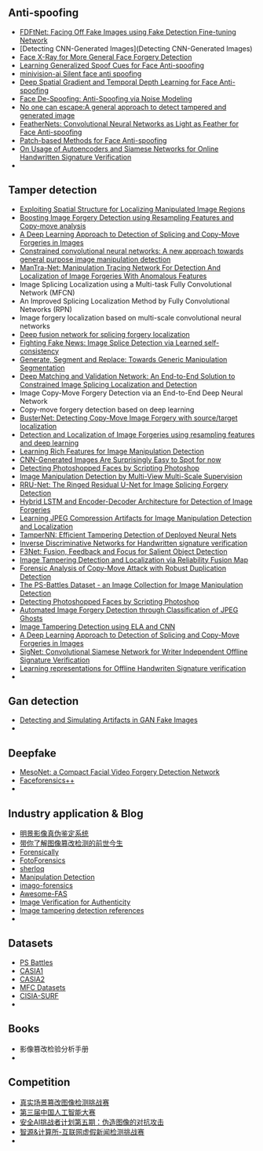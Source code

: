 ## Anti-spoofing

- [FDFtNet: Facing Off Fake Images using Fake Detection Fine-tuning Network](https://github.com/cutz-j/FDFtNet)
- [Detecting CNN-Generated Images](Detecting CNN-Generated Images)
- [Face X-Ray for More General Face Forgery Detection](https://openaccess.thecvf.com/content_CVPR_2020/papers/Li_Face_X-Ray_for_More_General_Face_Forgery_Detection_CVPR_2020_paper.pdf)
- [Learning Generalized Spoof Cues for Face Anti-spoofing](https://github.com/Podidiving/lgsc-for-fas-pytorch)
- [minivision-ai Silent face anti spoofing](https://github.com/minivision-ai/Silent-Face-Anti-Spoofing)
- [Deep Spatial Gradient and Temporal Depth Learning for Face Anti-spoofing](https://github.com/clks-wzz/FAS-SGTD)
- [Face De-Spoofing: Anti-Spoofing via Noise Modeling](https://github.com/yaojieliu/ECCV2018-FaceDeSpoofing)
- [No one can escape:A general approach to detect tampered and generated image](https://github.com/yuleung/image_forensics)
- [FeatherNets: Convolutional Neural Networks as Light as Feather for Face Anti-spoofing](https://github.com/SoftwareGift/FeatherNets_Face-Anti-spoofing-Attack-Detection-Challenge-CVPR2019)
- [Patch-based Methods for Face Anti-spoofing](https://github.com/SeuTao/CVPR19-Face-Anti-spoofing)
- [On Usage of Autoencoders and Siamese Networks for Online Handwritten Signature Verification](https://github.com/kahrabian/signature_verification)
- 




## Tamper detection

- [Exploiting Spatial Structure for Localizing Manipulated Image Regions](https://openaccess.thecvf.com/content_ICCV_2017/papers/Bappy_Exploiting_Spatial_Structure_ICCV_2017_paper.pdf,https://github.com/bitmask93/Image_Forgery_Localization)
- [Boosting Image Forgery Detection using Resampling Features and Copy-move analysis](https://arxiv.org/abs/1802.03154)
- [A Deep Learning Approach to Detection of Splicing and Copy-Move Forgeries in Images](https://bv.univ-poitiers.fr/access/content/user/bdiall03/PhD_Image_Forensic_XLIM/Articles/CNN-MF/A%20Deep%20Learning%20Approach%20to%20Detection%20Forgeries%20in%20Images2016.pdf,https://github.com/AllenChennn/image_manipulation_detector)
- [Constrained convolutional neural networks: A new approach towards general purpose image manipulation detection](https://github.com/grasses/Constrained-CNN)
- [ManTra-Net: Manipulation Tracing Network For Detection And Localization of Image Forgeries With Anomalous Features](https://github.com/ISICV/ManTraNet)
- Image Splicing Localization using a Multi-task Fully Convolutional Network (MFCN)
- An Improved Splicing Localization Method by Fully Convolutional Networks (RPN)
- Image forgery localization based on multi-scale convolutional neural networks
- [Deep fusion network for splicing forgery localization](https://openaccess.thecvf.com/content_ECCVW_2018/papers/11130/Liu_Deep_fusion_network_for_splicing_forgery_localization_ECCVW_2018_paper.pdf)
- [Fighting Fake News: Image Splice Detection via Learned self-consistency](https://www2.eecs.berkeley.edu/Pubs/TechRpts/2018/EECS-2018-67.pdf)
- [Generate, Segment and Replace: Towards Generic Manipulation Segmentation](https://arxiv.org/pdf/1811.09729v1)
- [Deep Matching and Validation Network: An End-to-End Solution to Constrained Image Splicing Localization and Detection](https://arxiv.org/pdf/1705.09765.pdf)
- Image Copy-Move Forgery Detection via an End-to-End Deep Neural Network
- Copy-move forgery detection based on deep learning
- [BusterNet: Detecting Copy-Move Image Forgery with source/target localization](https://openaccess.thecvf.com/content_ECCV_2018/papers/Rex_Yue_Wu_BusterNet_Detecting_Copy-Move_ECCV_2018_paper.pdf)
- [Detection and Localization of Image Forgeries using resampling features and deep learning](https://vision.ece.ucsb.edu/sites/vision.ece.ucsb.edu/files/publications/2017_04_cvpr_mediaforensics_workshop.pdf)
- [Learning Rich Features for Image Manipulation Detection](https://paperswithcode.com/paper/learning-rich-features-for-image-manipulation)
- [CNN-Generated Images Are Surprisingly Easy to Spot for now](https://openaccess.thecvf.com/content_CVPR_2020/papers/Wang_CNN-Generated_Images_Are_Surprisingly_Easy_to_Spot..._for_Now_CVPR_2020_paper.pdf)
- [Detecting Photoshopped Faces by Scripting Photoshop](https://paperswithcode.com/paper/detecting-photoshopped-faces-by-scripting)
- [Image Manipulation Detection by Multi-View Multi-Scale Supervision](https://paperswithcode.com/paper/image-manipulation-detection-by-multi-view)
- [RRU-Net: The Ringed Residual U-Net for Image Splicing Forgery Detection](https://paperswithcode.com/paper/rru-net-the-ringed-residual-u-net-for-image)
- [Hybrid LSTM and Encoder-Decoder Architecture for Detection of Image Forgeries](https://paperswithcode.com/paper/hybrid-lstm-and-encoder-decoder-architecture)
- [Learning JPEG Compression Artifacts for Image Manipulation Detection and Localization](https://paperswithcode.com/paper/learning-jpeg-compression-artifacts-for-image)
- [TamperNN: Efficient Tampering Detection of Deployed Neural Nets](https://paperswithcode.com/paper/tampernn-efficient-tampering-detection-of)
- [Inverse Discriminative Networks for Handwritten signature verification](https://openaccess.thecvf.com/content_CVPR_2019/papers/Wei_Inverse_Discriminative_Networks_for_Handwritten_Signature_Verification_CVPR_2019_paper.pdf)
- [F3Net: Fusion, Feedback and Focus for Salient Object Detection](https://arxiv.org/pdf/1911.11445.pdf)
- [Image Tampering Detection and Localization via Reliability Fusion Map](https://github.com/grasses/Tampering-Detection-and-Localization)
- [Forensic Analysis of Copy-Move Attack with Robust Duplication Detection](https://github.com/rahmatnazali/image-copy-move-detection)
- [The PS-Battles Dataset - an Image Collection for Image Manipulation Detection](https://github.com/tophatraptor/psdetector)
- [Detecting Photoshopped Faces by Scripting Photoshop](https://github.com/PeterWang512/FALdetector)
- [Automated Image Forgery Detection through Classification of JPEG Ghosts](https://github.com/kalinkinisaac/auto-forgery-detection)
- [Image Tampering Detection using ELA and CNN](https://github.com/agusgun/FakeImageDetector)
- [A Deep Learning Approach to Detection of Splicing and Copy-Move Forgeries in Images](https://github.com/kPsarakis/Image-Forgery-Detection-CNN)
- [SigNet: Convolutional Siamese Network for Writer Independent Offline Signature Verification](https://github.com/sounakdey/SigNet)
- [Learning representations for Offline Handwriten Signature verification](https://github.com/luizgh/sigver) 
- 







## Gan detection

- [Detecting and Simulating Artifacts in GAN Fake Images](https://github.com/ColumbiaDVMM/AutoGAN)
- 

 

## Deepfake

- [MesoNet: a Compact Facial Video Forgery Detection Network](https://github.com/HongguLiu/MesoNet-Pytorch)
- [Faceforensics++](https://github.com/HongguLiu/Deepfake-Detection)
- 







## Industry application & Blog

- [明景影像真伪鉴定系统](https://www.jianshu.com/p/85c70de321ae)
- [带你了解图像篡改检测的前世今生](https://zhuanlan.zhihu.com/p/110093560)
- [Forensically](https://29a.ch/photo-forensics/#noise-analysis)    
- [FotoForensics](http://fotoforensics.com/)
- [sherloq](https://github.com/GuidoBartoli/sherloq)
- [Manipulation Detection](https://github.com/Maikuki/Manipulation-Detection)
- [imago-forensics](https://github.com/redaelli/imago-forensics)
- [Awesome-FAS](https://github.com/RizhaoCai/Awesome-FAS)
- [Image Verification for Authenticity](https://github.com/carnwyr/ImageVerification)
- [Image tampering detection references](https://github.com/yannadani/image_tampering_detection_references)
- 



## Datasets

- [PS Battles](https://cs.paperswithcode.com/paper/180404866)
- [CASIA1](https://www.kaggle.com/sophatvathana/casia-dataset/tasks)
- [CASIA2](https://drive.google.com/file/d/1IDUgcoUeonBxx2rASX-_QwV9fhbtqdY8/view)
- [MFC Datasets](https://tsapps.nist.gov/publication/get_pdf.cfm?pub_id=927035)
- [CISIA-SURF](https://github.com/zzzkk2009/casia-surf-2019-codes)
- 



## Books

- 影像篡改检验分析手册
- 



## Competition

- [真实场景篡改图像检测挑战赛](https://tianchi.aliyun.com/competition/entrance/531945/introduction)
- [第三届中国人工智能大赛](https://ai.xm.gov.cn/competition/competition-detail.html?id=a8e0c40dbb2347fba8b3c9a6294efa5b)
- [安全AI挑战者计划第五期：伪造图像的对抗攻击](https://tianchi.aliyun.com/competition/entrance/531812/information)
- [智源&计算所-互联网虚假新闻检测挑战赛](https://www.biendata.xyz/competition/falsenews/)
- 
